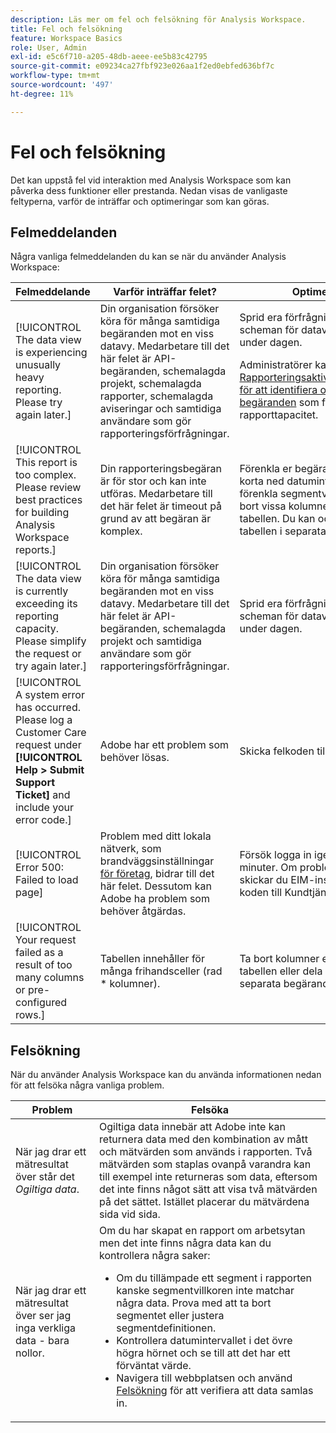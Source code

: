 ```yaml
---
description: Läs mer om fel och felsökning för Analysis Workspace.
title: Fel och felsökning
feature: Workspace Basics
role: User, Admin
exl-id: e5c6f710-a205-48db-aeee-ee5b83c42795
source-git-commit: e09234ca27fbf923e026aa1f2ed0ebfed636bf7c
workflow-type: tm+mt
source-wordcount: '497'
ht-degree: 11%

---
```


# Fel och felsökning

Det kan uppstå fel vid interaktion med Analysis Workspace som kan påverka dess funktioner eller prestanda. Nedan visas de vanligaste feltyperna, varför de inträffar och optimeringar som kan göras.

## Felmeddelanden

Några vanliga felmeddelanden du kan se när du använder Analysis Workspace:

| Felmeddelande | Varför inträffar felet? | Optimering |
| --- | --- | --- |
| [!UICONTROL The data view is experiencing unusually heavy reporting. Please try again later.] | Din organisation försöker köra för många samtidiga begäranden mot en viss datavy. Medarbetare till det här felet är API-begäranden, schemalagda projekt, schemalagda rapporter, schemalagda aviseringar och samtidiga användare som gör rapporteringsförfrågningar. | Sprid era förfrågningar och scheman för datavyn jämnare under dagen.<p>Administratörer kan använda [Rapporteringsaktivitetshanteraren för att identifiera och avbryta begäranden](/help/admin/tools/reporting-activity-manager/reporting-activity-overview.md) som förbrukar rapporttapacitet.</p> |
| [!UICONTROL This report is too complex. Please review best practices for building Analysis Workspace reports.] | Din rapporteringsbegäran är för stor och kan inte utföras. Medarbetare till det här felet är timeout på grund av att begäran är komplex. | Förenkla er begäran. Du kan t.ex. korta ned datumintervallet, förenkla segmentvillkoren eller ta bort vissa kolumner eller rader i tabellen. Du kan också dela upp tabellen i separata begäranden. |
| [!UICONTROL The data view is currently exceeding its reporting capacity. Please simplify the request or try again later.] | Din organisation försöker köra för många samtidiga begäranden mot en viss datavy. Medarbetare till det här felet är API-begäranden, schemalagda projekt och samtidiga användare som gör rapporteringsförfrågningar. | Sprid era förfrågningar och scheman för datavyn jämnare under dagen. |
| [!UICONTROL A system error has occurred. Please log a Customer Care request under **[!UICONTROL Help > Submit Support Ticket]** and include your error code.] | Adobe har ett problem som behöver lösas. | Skicka felkoden till kundtjänst. |
| [!UICONTROL Error 500: Failed to load page] | Problem med ditt lokala nätverk, som brandväggsinställningar [för företag](/help/technotes/ip-addresses.md), bidrar till det här felet. Dessutom kan Adobe ha problem som behöver åtgärdas. | Försök logga in igen efter flera minuter. Om problemet kvarstår skickar du EIM-instans-ID-koden till Kundtjänst. |
| [!UICONTROL Your request failed as a result of too many columns or pre-configured rows.] | Tabellen innehåller för många frihandsceller (rad * kolumner). | Ta bort kolumner eller rader i tabellen eller dela upp tabellen i separata begäranden. |


## Felsökning

När du använder Analysis Workspace kan du använda informationen nedan för att felsöka några vanliga problem.

| Problem | Felsöka |
|---|---|
| När jag drar ett mätresultat över står det *Ogiltiga data*. | Ogiltiga data innebär att Adobe inte kan returnera data med den kombination av mått och mätvärden som används i rapporten. Två mätvärden som staplas ovanpå varandra kan till exempel inte returneras som data, eftersom det inte finns något sätt att visa två mätvärden på det sättet. Istället placerar du mätvärdena sida vid sida. |
| När jag drar ett mätresultat över ser jag inga verkliga data - bara nollor. | Om du har skapat en rapport om arbetsytan men det inte finns några data kan du kontrollera några saker:<ul><li>Om du tillämpade ett segment i rapporten kanske segmentvillkoren inte matchar några data. Prova med att ta bort segmentet eller justera segmentdefinitionen.</li><li>Kontrollera datumintervallet i det övre högra hörnet och se till att det har ett förväntat värde.</li><li>Navigera till webbplatsen och använd [Felsökning](https://experienceleague.adobe.com/docs/debugger/using/experience-cloud-debugger.html?lang=sv-SE) för att verifiera att data samlas in.</li></ul> |



<!--
# Common error messages

You may encounter errors when interacting with Analysis Workspace that will also influence performance. Listed below are the most common error types, why they occur, and optimizations that can be made.

| Error message | Why does this occur? | Optimization |
| --- | --- | --- |
| [!UICONTROL The report suite is experiencing unusually heavy reporting. Please try again later.] | Your organization is trying to run too many concurrent requests against a specific report suite. Contributors to this error are API requests, scheduled projects, and concurrent users making reporting requests. | Spread your requests and schedules for the report suite more evenly throughout the day. <p>Administrators can use the [Reporting Activity Manager to identify and cancel requests](/help/admin/tools/reporting-activity-manager/reporting-activity-overview.md) that are consuming reporting capacity. |
| [!UICONTROL The report suite is currently exceeding its reporting capacity. Please simplify the request or try again later.] |  Your organization is trying to run too many concurrent requests against a specific report suite. Contributors to this error are API requests, scheduled projects, scheduled reports, scheduled alerts, and concurrent users making reporting requests. | Spread your requests and schedules for the report suite more evenly throughout the day. |
| [!UICONTROL A system error has occurred. Please log a Customer Care request under Help > Submit Support Ticket and include your error code.] | Adobe is experiencing an issue that needs to be resolved. | Submit the error code to Customer Care. |
| [!UICONTROL An unexpected error has occurred; try refreshing your project again. If the problem persists, please submit this error ID to Adobe Customer Care for further diagnosis.] | Adobe is experiencing an issue that needs to be resolved. | Try refreshing your project and if the problem persists, submit the error code to Customer Care. |
| [!UICONTROL Error 500: Failed to load page] | Issues with your local network, such as company [firewall settings](/help/technotes/ip-addresses.md), are a contributing factor to this error. Additionally, Adobe may be experiencing an issue that needs to be resolved. | Try logging in again after several minutes. If the issue persists, submit the EIM instance ID code to Customer Care. |
| [!UICONTROL One of the segments or the search in this visualization contains a text search that returned too many results.] | Your segment criteria or report filter is too broad. | Narrow your search text criteria and try the request again. |
| [!UICONTROL This dimension does not currently support non-default attribution models.] | Non-default attribution is not supported for the dimension that you are using. | Replace the dimension in your table with one that is compatible with [Attribution](/help/analyze/analysis-workspace/attribution/overview.md). |
| [!UICONTROL Your request failed as a result of too many columns or pre-configured rows.] | Your table has too many freeform cells (row * columns). | Remove columns or rows in your table, or consider splitting the table into separate requests. |
-->
